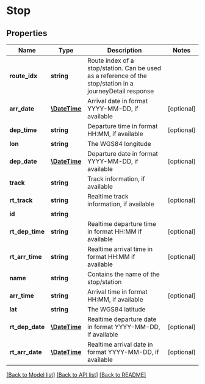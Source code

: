 # Stop

## Properties
Name | Type | Description | Notes
------------ | ------------- | ------------- | -------------
**route_idx** | **string** | Route index of a stop/station. Can be used as a reference of the stop/station in a journeyDetail response | 
**arr_date** | [**\DateTime**](\DateTime.md) | Arrival date in format YYYY-MM-DD, if available | [optional] 
**dep_time** | **string** | Departure time in format HH:MM, if available | [optional] 
**lon** | **string** | The WGS84 longitude | 
**dep_date** | [**\DateTime**](\DateTime.md) | Departure date in format YYYY-MM-DD, if available | [optional] 
**track** | **string** | Track information, if available | 
**rt_track** | **string** | Realtime track information, if available | [optional] 
**id** | **string** |  | 
**rt_dep_time** | **string** | Realtime departure time in format HH:MM if available | [optional] 
**rt_arr_time** | **string** | Realtime arrival time in format HH:MM if available | [optional] 
**name** | **string** | Contains the name of the stop/station | 
**arr_time** | **string** | Arrival time in format HH:MM, if available | [optional] 
**lat** | **string** | The WGS84 latitude | 
**rt_dep_date** | [**\DateTime**](\DateTime.md) | Realtime departure date in format YYYY-MM-DD, if available | [optional] 
**rt_arr_date** | [**\DateTime**](\DateTime.md) | Realtime arrival date in format YYYY-MM-DD, if available | [optional] 

[[Back to Model list]](../README.md#documentation-for-models) [[Back to API list]](../README.md#documentation-for-api-endpoints) [[Back to README]](../README.md)


